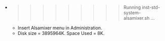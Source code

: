* >>>>>>>>> Running inst-std-system-alsamixer.sh ...
  * Insert Alsamixer menu in Administration.
  * Disk size = 3895964K. Space Used = 8K.
